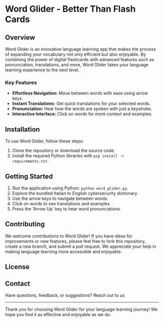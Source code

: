 # Word Glider - Better Than Flash Cards

<!-- ![Word Glider Logo](https://example.com/wordgliderlogo.png) -->

## Overview

Word Glider is an innovative language learning app that makes the process of expanding your vocabulary not only efficient but also enjoyable. By combining the power of digital flashcards with advanced features such as pronunciation, translations, and more, Word Glider takes your language learning experience to the next level.

### Key Features

- **Effortless Navigation:** Move between words with ease using arrow keys.
- **Instant Translations:** Get quick translations for your selected words.
- **Pronunciation:** Hear how the words are spoken with just a keystroke.
- **Interactive Interface:** Click on words for more context and examples.

## Installation

To use Word Glider, follow these steps:

1. Clone the repository or download the source code.
2. Install the required Python libraries with `pip install -r requirements.txt`.

## Getting Started

1. Run the application using Python: `python word_glider.py`.
2. Explore the bundled Italian to English cybersecurity dictionary.
3. Use the arrow keys to navigate between words.
4. Click on words to see translations and examples.
5. Press the 'Arrow Up' key to hear word pronunciations.

## Contributing

We welcome contributions to Word Glider! If you have ideas for improvements or new features, please feel free to fork this repository, create a new branch, and submit a pull request. We appreciate your help in making language learning more accessible and enjoyable.

## License

<!-- This project is licensed under the [MIT License](LICENSE). -->

## Contact

Have questions, feedback, or suggestions? Reach out to us

---

Thank you for choosing Word Glider for your language learning journey! We hope you find it as effective and enjoyable as we do.
